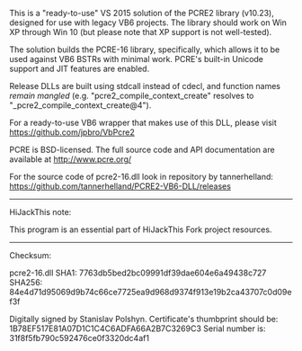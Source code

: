 This is a "ready-to-use" VS 2015 solution of the PCRE2 library (v10.23), designed for use with legacy VB6 projects.  The library should work on Win XP through Win 10 (but please note that XP support is not well-tested).

The solution builds the PCRE-16 library, specifically, which allows it to be used against VB6 BSTRs with minimal work.  PCRE's built-in Unicode support and JIT features are enabled.  

Release DLLs are built using stdcall instead of cdecl, and function names *remain mangled* (e.g. "pcre2_compile_context_create" resolves to "_pcre2_compile_context_create@4").

For a ready-to-use VB6 wrapper that makes use of this DLL, please visit https://github.com/jpbro/VbPcre2

PCRE is BSD-licensed.  The full source code and API documentation are available at http://www.pcre.org/

For the source code of pcre2-16.dll look in repository by tannerhelland: https://github.com/tannerhelland/PCRE2-VB6-DLL/releases

--------

HiJackThis note:

This program is an essential part of HiJackThis Fork project resources.

---------

Checksum:

pcre2-16.dll
SHA1: 7763db5bed2bc09991df39dae604e6a49438c727
SHA256: 84e4d71d95069d9b74c66ce7725ea9d968d9374f913e19b2ca43707c0d09ef3f

Digitally signed by Stanislav Polshyn.
Certificate's thumbprint should be: 1B78EF517E81A07D1C1C4C6ADFA66A2B7C3269C3
Serial number is: 31f8f5fb790c592476ce0f3320dc4af1
